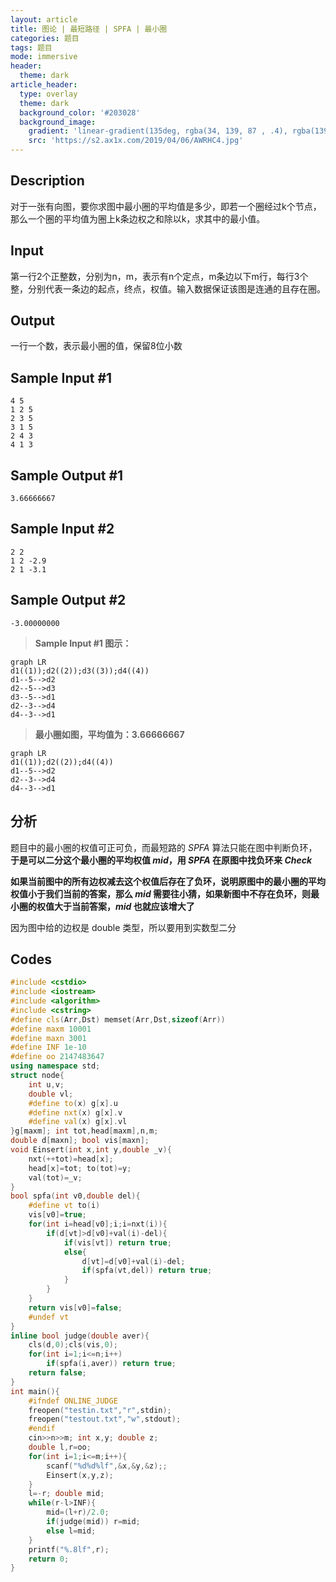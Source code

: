 ```yaml
---
layout: article
title: 图论 | 最短路径 | SPFA | 最小圈
categories: 题目
tags: 题目
mode: immersive
header:
  theme: dark
article_header:
  type: overlay
  theme: dark
  background_color: '#203028'
  background_image:
    gradient: 'linear-gradient(135deg, rgba(34, 139, 87 , .4), rgba(139, 34, 139, .4))'
    src: 'https://s2.ax1x.com/2019/04/06/AWRHC4.jpg'
---
```


<!--more-->

## Description

对于一张有向图，要你求图中最小圈的平均值是多少，即若一个圈经过k个节点，那么一个圈的平均值为圈上k条边权之和除以k，求其中的最小值。

## Input

第一行2个正整数，分别为n，m，表示有n个定点，m条边以下m行，每行3个整，分别代表一条边的起点，终点，权值。输入数据保证该图是连通的且存在圈。

## Output

一行一个数，表示最小圈的值，保留8位小数

## Sample Input #1

```text
4 5
1 2 5
2 3 5
3 1 5
2 4 3
4 1 3
```

## Sample Output #1

```text
3.66666667
```

## Sample Input #2

```text
2 2
1 2 -2.9
2 1 -3.1
```

## Sample Output #2

```text
-3.00000000
```

> **Sample Input #1 图示：**

```mermaid
graph LR
d1((1));d2((2));d3((3));d4((4))
d1--5-->d2
d2--5-->d3
d3--5-->d1
d2--3-->d4
d4--3-->d1
```

> **最小圈如图，平均值为：3.66666667**

```mermaid
graph LR
d1((1));d2((2));d4((4))
d1--5-->d2
d2--3-->d4
d4--3-->d1
```

## 分析

题目中的最小圈的权值可正可负，而最短路的 $SPFA$ 算法只能在图中判断负环，**于是可以二分这个最小圈的平均权值 $mid$，用 $SPFA$ 在原图中找负环来 $Check$**

**如果当前图中的所有边权减去这个权值后存在了负环，说明原图中的最小圈的平均权值小于我们当前的答案，那么 $mid$ 需要往小猜，如果新图中不存在负环，则最小圈的权值大于当前答案，$mid$ 也就应该增大了**

因为图中给的边权是 double 类型，所以要用到实数型二分

## Codes

```cpp
#include <cstdio>
#include <iostream>
#include <algorithm>
#include <cstring>
#define cls(Arr,Dst) memset(Arr,Dst,sizeof(Arr))
#define maxm 10001
#define maxn 3001
#define INF 1e-10
#define oo 2147483647
using namespace std;
struct node{
	int u,v;
	double vl;
	#define to(x) g[x].u
	#define nxt(x) g[x].v
	#define val(x) g[x].vl
}g[maxm]; int tot,head[maxm],n,m;
double d[maxn]; bool vis[maxn];
void Einsert(int x,int y,double _v){
	nxt(++tot)=head[x];
	head[x]=tot; to(tot)=y;
	val(tot)=_v;
}
bool spfa(int v0,double del){
	#define vt to(i)
	vis[v0]=true;
	for(int i=head[v0];i;i=nxt(i)){
		if(d[vt]>d[v0]+val(i)-del){
			if(vis[vt]) return true;
			else{
				d[vt]=d[v0]+val(i)-del;
				if(spfa(vt,del)) return true;
			}
		}
	}
	return vis[v0]=false;
	#undef vt
}
inline bool judge(double aver){
	cls(d,0);cls(vis,0);
	for(int i=1;i<=n;i++)
		if(spfa(i,aver)) return true;
	return false;
}
int main(){
	#ifndef ONLINE_JUDGE
	freopen("testin.txt","r",stdin);
	freopen("testout.txt","w",stdout);
	#endif
	cin>>n>>m; int x,y; double z;
	double l,r=oo;
	for(int i=1;i<=m;i++){
		scanf("%d%d%lf",&x,&y,&z);;
		Einsert(x,y,z);
	}
	l=-r; double mid;
	while(r-l>INF){
		mid=(l+r)/2.0;
		if(judge(mid)) r=mid;
		else l=mid;
	}
	printf("%.8lf",r);
	return 0;
}
```


